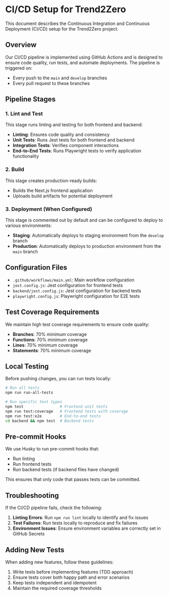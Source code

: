 # CI/CD Setup for Trend2Zero

This document describes the Continuous Integration and Continuous Deployment (CI/CD) setup for the Trend2Zero project.

## Overview

Our CI/CD pipeline is implemented using GitHub Actions and is designed to ensure code quality, run tests, and automate deployments. The pipeline is triggered on:

- Every push to the `main` and `develop` branches
- Every pull request to these branches

## Pipeline Stages

### 1. Lint and Test

This stage runs linting and testing for both frontend and backend:

- **Linting**: Ensures code quality and consistency
- **Unit Tests**: Runs Jest tests for both frontend and backend
- **Integration Tests**: Verifies component interactions
- **End-to-End Tests**: Runs Playwright tests to verify application functionality

### 2. Build

This stage creates production-ready builds:

- Builds the Next.js frontend application
- Uploads build artifacts for potential deployment

### 3. Deployment (When Configured)

This stage is commented out by default and can be configured to deploy to various environments:

- **Staging**: Automatically deploys to staging environment from the `develop` branch
- **Production**: Automatically deploys to production environment from the `main` branch

## Configuration Files

- `.github/workflows/main.yml`: Main workflow configuration
- `jest.config.js`: Jest configuration for frontend tests
- `backend/jest.config.js`: Jest configuration for backend tests
- `playwright.config.js`: Playwright configuration for E2E tests

## Test Coverage Requirements

We maintain high test coverage requirements to ensure code quality:

- **Branches**: 70% minimum coverage
- **Functions**: 70% minimum coverage
- **Lines**: 70% minimum coverage
- **Statements**: 70% minimum coverage

## Local Testing

Before pushing changes, you can run tests locally:

```bash
# Run all tests
npm run run-all-tests

# Run specific test types
npm test                # Frontend unit tests
npm run test:coverage   # Frontend tests with coverage
npm run test:e2e        # End-to-end tests
cd backend && npm test  # Backend tests
```

## Pre-commit Hooks

We use Husky to run pre-commit hooks that:

- Run linting
- Run frontend tests
- Run backend tests (if backend files have changed)

This ensures that only code that passes tests can be committed.

## Troubleshooting

If the CI/CD pipeline fails, check the following:

1. **Linting Errors**: Run `npm run lint` locally to identify and fix issues
2. **Test Failures**: Run tests locally to reproduce and fix failures
3. **Environment Issues**: Ensure environment variables are correctly set in GitHub Secrets

## Adding New Tests

When adding new features, follow these guidelines:

1. Write tests before implementing features (TDD approach)
2. Ensure tests cover both happy path and error scenarios
3. Keep tests independent and idempotent
4. Maintain the required coverage thresholds
